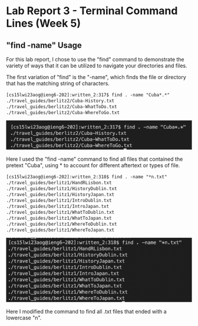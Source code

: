 # Lab Report 3 - Terminal Command Lines (Week 5)
## "find -name" Usage
For this lab report, I chose to use the "find" command to demonstrate the variety of ways that it can be utilized to navigate your directories and files.

The first variation of "find" is the "-name", which finds the file or directory that has the matching string of characters.

```
[cs15lwi23aog@ieng6-202]:written_2:317$ find . -name "Cuba*.*"
./travel_guides/berlitz2/Cuba-History.txt
./travel_guides/berlitz2/Cuba-WhatToDo.txt
./travel_guides/berlitz2/Cuba-WhereToGo.txt
```

![Image](FIND-CUBA.png)

Here I used the "find -name" command to find all files that contained the pretext "Cuba", using * to account for different aftertext or types of file.

```
[cs15lwi23aog@ieng6-202]:written_2:318$ find . -name "*n.txt"
./travel_guides/berlitz1/HandRLisbon.txt
./travel_guides/berlitz1/HistoryDublin.txt
./travel_guides/berlitz1/HistoryJapan.txt
./travel_guides/berlitz1/IntroDublin.txt
./travel_guides/berlitz1/IntroJapan.txt
./travel_guides/berlitz1/WhatToDublin.txt
./travel_guides/berlitz1/WhatToJapan.txt
./travel_guides/berlitz1/WhereToDublin.txt
./travel_guides/berlitz1/WhereToJapan.txt
```

![Image](FIND-N.png)

Here I modified the command to find all .txt files that ended with a lowercase "n".
